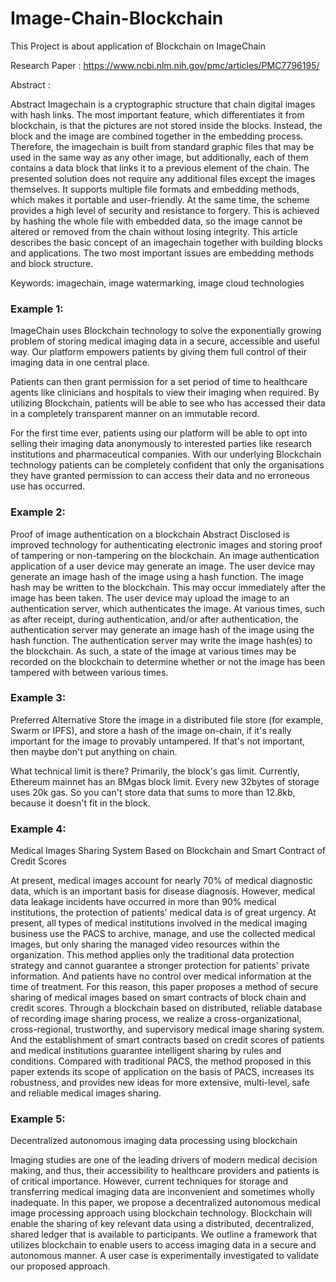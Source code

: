 # Image-Chain-Blockchain

This Project is about application of Blockchain on ImageChain

Research Paper : https://www.ncbi.nlm.nih.gov/pmc/articles/PMC7796195/

Abstract : 

Abstract
Imagechain is a cryptographic structure that chain digital images with hash links. The most important feature, which differentiates it from blockchain, is that the pictures are not stored inside the blocks. Instead, the block and the image are combined together in the embedding process. Therefore, the imagechain is built from standard graphic files that may be used in the same way as any other image, but additionally, each of them contains a data block that links it to a previous element of the chain. The presented solution does not require any additional files except the images themselves. It supports multiple file formats and embedding methods, which makes it portable and user-friendly. At the same time, the scheme provides a high level of security and resistance to forgery. This is achieved by hashing the whole file with embedded data, so the image cannot be altered or removed from the chain without losing integrity. This article describes the basic concept of an imagechain together with building blocks and applications. The two most important issues are embedding methods and block structure.

Keywords: imagechain, image watermarking, image cloud technologies

### Example 1: 

ImageChain uses Blockchain technology to solve the exponentially growing problem of storing medical imaging data in a secure, accessible and useful way. Our platform empowers patients by giving them full control of their imaging data in one central place.

Patients can then grant permission for a set period of time to healthcare agents like clinicians and hospitals to view their imaging when required. By utilizing Blockchain, patients will be able to see who has accessed their data in a completely transparent manner on an immutable record.

For the first time ever, patients using our platform will be able to opt into selling their imaging data anonymously to interested parties like research institutions and pharmaceutical companies. With our underlying Blockchain technology patients can be completely confident that only the organisations they have granted permission to can access their data and no erroneous use has occurred.

### Example 2: 

Proof of image authentication on a blockchain
Abstract
Disclosed is improved technology for authenticating electronic images and storing proof of tampering or non-tampering on the blockchain. An image authentication application of a user device may generate an image. The user device may generate an image hash of the image using a hash function. The image hash may be written to the blockchain. This may occur immediately after the image has been taken. The user device may upload the image to an authentication server, which authenticates the image. At various times, such as after receipt, during authentication, and/or after authentication, the authentication server may generate an image hash of the image using the hash function. The authentication server may write the image hash(es) to the blockchain. As such, a state of the image at various times may be recorded on the blockchain to determine whether or not the image has been tampered with between various times.

### Example 3: 

Preferred Alternative
Store the image in a distributed file store (for example, Swarm or IPFS), and store a hash of the image on-chain, if it's really important for the image to provably untampered. If that's not important, then maybe don't put anything on chain.

What technical limit is there?
Primarily, the block's gas limit. Currently, Ethereum mainnet has an 8Mgas block limit. Every new 32bytes of storage uses 20k gas. So you can't store data that sums to more than 12.8kb, because it doesn't fit in the block.

### Example 4:

Medical Images Sharing System Based on Blockchain and Smart Contract of Credit Scores

At present, medical images account for nearly 70% of medical diagnostic data, which is an important basis for disease diagnosis. However, medical data leakage incidents have occurred in more than 90% medical institutions, the protection of patients' medical data is of great urgency. At present, all types of medical institutions involved in the medical imaging business use the PACS to archive, manage, and use the collected medical images, but only sharing the managed video resources within the organization. This method applies only the traditional data protection strategy and cannot guarantee a stronger protection for patients' private information. And patients have no control over medical information at the time of treatment. For this reason, this paper proposes a method of secure sharing of medical images based on smart contracts of block chain and credit scores. Through a blockchain based on distributed, reliable database of recording image sharing process, we realize a cross-organizational, cross-regional, trustworthy, and supervisory medical image sharing system. And the establishment of smart contracts based on credit scores of patients and medical institutions guarantee intelligent sharing by rules and conditions. Compared with traditional PACS, the method proposed in this paper extends its scope of application on the basis of PACS, increases its robustness, and provides new ideas for more extensive, multi-level, safe and reliable medical images sharing.

### Example 5: 

Decentralized autonomous imaging data processing using blockchain

Imaging studies are one of the leading drivers of modern medical decision making, and thus, their accessibility to healthcare providers and patients is of critical importance. However, current techniques for storage and transferring medical imaging data are inconvenient and sometimes wholly inadequate. In this paper, we propose a decentralized autonomous medical image processing approach using blockchain technology. Blockchain will enable the sharing of key relevant data using a distributed, decentralized, shared ledger that is available to participants. We outline a framework that utilizes blockchain to enable users to access imaging data in a secure and autonomous manner. A user case is experimentally investigated to validate our proposed approach.





